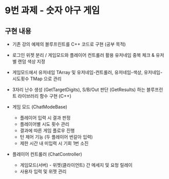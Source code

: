 # 9번 과제 - 숫자 야구 게임
## 구현 내용
- 기존 강의 예제의 블루프린트를 C++ 코드로 구현 (공부 목적)
- 로그인 위젯 분리 / 게임모드와 플레이어 컨트롤러 활용 유저네임 중복 체크 & 유저별 랜덤 색상 지정
- 게임모드에서 유저네임 TArray 및 유저네임-컨트롤러, 유저네임-색상, 유저네임-시도횟수 TMap 으로 관리
- 3자리 난수 생성 (GetTargetDigits), S/B/Out 판단 (GetResults) 하는 블루프린트 라이브러리 함수 구현 (C++)

- 게임 모드 (ChatModeBase)
  - 플레이어 입력 시 결과 판정
  - 플레이어별 시도 횟수 관리
  - 결과에 따른 게임 플로우 진행
  - 턴 제어 기능 (두 플레이어 번갈아 입력)
  - 제한 시간 내 미입력 시 기회 1번 소진

- 플레이어 컨트롤러 (ChatController)
  - 게임모드(서버) - 위젯(클라이언트) 간 메세지 및 요청 릴레이
  - 사용자 입력 및 위젯 관리

